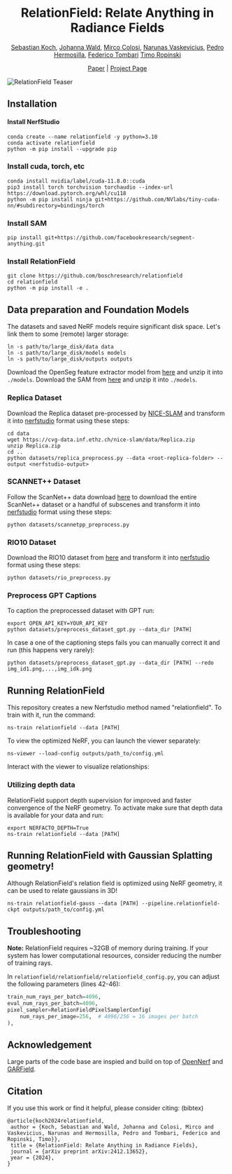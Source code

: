 <span align="center">
<h1> RelationField: Relate Anything in Radiance Fields</h1>

<a href="https://kochsebastian.com">Sebastian Koch</a>,
<a href="https://scholar.google.com/citations?user=dfjN3YAAAAAJ">Johanna Wald</a>,
<a href="https://scholar.google.com/citations?user=k4m1c6EAAAAJ">Mirco Colosi</a>,
<a href="https://scholar.google.com/citations?user=U3KSTwkAAAAJ">Narunas Vaskevicius</a>,
<a href="https://phermosilla.github.io">Pedro Hermosilla</a>,
<a href="https://federicotombari.github.io">Federico Tombari</a>
<a href="https://scholar.google.com/citations?user=FuY-lbcAAAAJ">Timo Ropinski</a>

<!-- <h3>venue</h3> -->

<a href="https://arxiv.org/abs/">Paper</a> |
<a href="http://relationfield.github.io">Project Page</a>

</span>

![RelationField Teaser](https://relationfield.github.io/static/images/teaser.png)

## Installation

#### Install NerfStudio

```
conda create --name relationfield -y python=3.10
conda activate relationfield
python -m pip install --upgrade pip
```

### Install cuda, torch, etc

```
conda install nvidia/label/cuda-11.8.0::cuda
pip3 install torch torchvision torchaudio --index-url https://download.pytorch.org/whl/cu118
python -m pip install ninja git+https://github.com/NVlabs/tiny-cuda-nn/#subdirectory=bindings/torch
```

### Install SAM

```
pip install git+https://github.com/facebookresearch/segment-anything.git
```

### Install RelationField

```
git clone https://github.com/boschresearch/relationfield
cd relationfield
python -m pip install -e .
```

## Data preparation and Foundation Models

The datasets and saved NeRF models require significant disk space.
Let's link them to some (remote) larger storage:

```
ln -s path/to/large_disk/data data
ln -s path/to/large_disk/models models
ln -s path/to/large_disk/outputs outputs
```

Download the OpenSeg feature extractor model from [here](https://drive.google.com/file/d/1DgyH-1124Mo8p6IUJ-ikAiwVZDDfteak/view?usp=sharing) and unzip it into `./models`.
Download the SAM from [here](https://dl.fbaipublicfiles.com/segment_anything/sam_vit_h_4b8939.pth) and unzip it into `./models`.

### Replica Dataset

Download the Replica dataset pre-processed by [NICE-SLAM](https://pengsongyou.github.io/nice-slam) and transform it into [nerfstudio](https://docs.nerf.studio) format using these steps:

```
cd data
wget https://cvg-data.inf.ethz.ch/nice-slam/data/Replica.zip
unzip Replica.zip
cd ..
python datasets/replica_preprocess.py --data <root-replica-folder> --output <nerfstudio-output>
```


### SCANNET++ Dataset

Follow the ScanNet++ data download [here](https://kaldir.vc.in.tum.de/scannetpp/) to download the entire ScanNet++ dataset or a handful of subscenes and transform it into [nerfstudio](https://docs.nerf.studio) format using these steps:

```
python datasets/scannetpp_preprocess.py
```

### RIO10 Dataset

Download the RIO10 dataset from [here](https://github.com/WaldJohannaU/RIO10?tab=readme-ov-file) and transform it into [nerfstudio](https://docs.nerf.studio) format using these steps:

```
python datasets/rio_preprocess.py
```

### Preprocess GPT Captions

To caption the preprocessed dataset with GPT run:

```
export OPEN_API_KEY=YOUR_API_KEY
python datasets/preprocess_dataset_gpt.py --data_dir [PATH]
```

In case a one of the captioning steps fails you can manually correct it and run (this happens very rarely):

```
python datasets/preprocess_dataset_gpt.py --data_dir [PATH] --redo img_id1.png,...,img_idk.png
```

## Running RelationField

This repository creates a new Nerfstudio method named "relationfield". To train with it, run the command:

```
ns-train relationfield --data [PATH]
```

To view the optimized NeRF, you can launch the viewer separately:

```
ns-viewer --load-config outputs/path_to/config.yml
```

Interact with the viewer to visualize relationships:



### Utilizing depth data
RelationField support depth supervision for improved and faster convergence of the NeRF geometry. To activate make sure that depth data is available for your data and run:
```
export NERFACTO_DEPTH=True
ns-train relationfield --data [PATH]
```

## Running RelationField with Gaussian Splatting geometry!
Although RelationField's relation field is optimized using NeRF geometry, it can be
used to relate gaussians in 3D!
```
ns-train relationfield-gauss --data [PATH] --pipeline.relationfield-ckpt outputs/path_to/config.yml
```
## Troubleshooting
**Note:** RelationField requires ~32GB of memory during training.  If your system has lower computational resources, consider reducing the number of training rays.

In `relationfield/relationfield/relationfield_config.py`, you can adjust the following parameters (lines 42-46):

```python
train_num_rays_per_batch=4096,
eval_num_rays_per_batch=4096, 
pixel_sampler=RelationFieldPixelSamplerConfig(
    num_rays_per_image=256,  # 4096/256 = 16 images per batch
),

```

## Acknowledgement
Large parts of the code base are inspied and build on top of [OpenNerf](https://github.com/opennerf/opennerf) and [GARField](https://github.com/chungmin99/garfield).

## Citation

If you use this work or find it helpful, please consider citing: (bibtex)

```
@article{koch2024relationfield,
 author = {Koch, Sebastian and Wald, Johanna and Colosi, Mirco and Vaskevicius, Narunas and Hermosilla, Pedro and Tombari, Federico and Ropinski, Timo}},
 title = {RelationField: Relate Anything in Radiance Fields},
 journal = {arXiv preprint arXiv:2412.13652},
 year = {2024},
}
```
